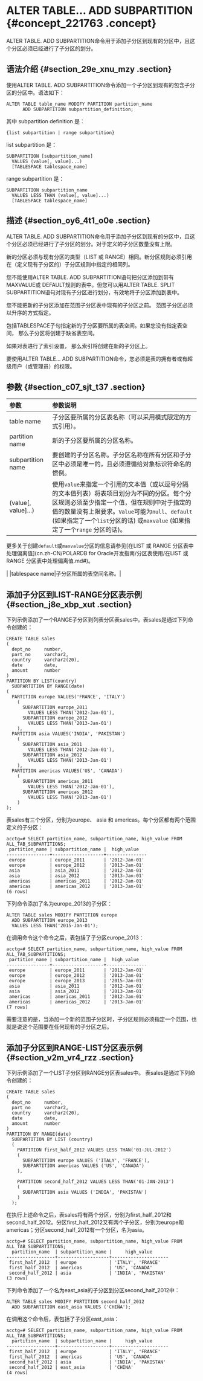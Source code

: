 # ALTER TABLE… ADD SUBPARTITION {#concept_221763 .concept}

ALTER TABLE. ADD SUBPARTITION命令用于添加子分区到现有的分区中，且这个分区必须已经进行了子分区的划分。

## 语法介绍 {#section_29e_xnu_mzy .section}

使用ALTER TABLE. ADD SUBPARTITION命令添加一个子分区到现有的包含子分区的分区中。语法如下：

``` {#codeblock_bs2_ch8_owu}
ALTER TABLE table_name MODIFY PARTITION partition_name 
      ADD SUBPARTITION subpartition_definition;
```

其中 subpartition definition 是：

``` {#codeblock_0xl_i12_4m1}
{list subpartition | range subpartition}
```

list subpartition 是：

``` {#codeblock_noq_mkd_9xi}
SUBPARTITION [subpartition_name]
  VALUES (value[, value]...)
  [TABLESPACE tablespace_name]
```

range subpartition 是：

``` {#codeblock_i4q_22b_w1g}
SUBPARTITION subpartition_name
  VALUES LESS THAN (value[, value]...) 
  [TABLESPACE tablespace_name]
```

## 描述 {#section_oy6_4t1_o0e .section}

ALTER TABLE. ADD SUBPARTITION命令用于添加子分区到现有的分区中，且这个分区必须已经进行了子分区的划分。对于定义的子分区数量没有上限。

新的分区必须与现有分区的类型（LIST 或 RANGE）相同。新分区规则必须引用在（定义现有子分区的）子分区规则中指定的相同列。

您不能使用ALTER TABLE. ADD SUBPARTITION语句把分区添加到带有MAXVALUE或 DEFAULT规则的表中。但您可以用ALTER TABLE. SPLIT SUBPARTITION语句对现有子分区进行划分，有效地将子分区添加到表中。

您不能把新的子分区添加在范围子分区表中现有的子分区之前。 范围子分区必须以升序的方式指定。

包括TABLESPACE子句指定新的子分区要所属的表空间。如果您没有指定表空间， 那么子分区将创建于缺省表空间。

如果对表进行了索引设置， 那么索引将创建在新的子分区上。

要使用ALTER TABLE... ADD SUBPARTITION命令，您必须是表的拥有者或有超级用户（或管理员）的权限。

## 参数 {#section_c07_sjt_t37 .section}

|参数|参数说明|
|:-|:---|
|table name|子分区要所属的分区表名称（可以采用模式限定的方式引用）。|
|partition name|新的子分区要所属的分区名称。|
|subpartition name|要创建的子分区名称。子分区名称在所有分区和子分区中必须是唯一的，且必须遵循给对象标识符命名的惯例。|
|\(value\[, value\]...\)| 使用`value`来指定一个引用的文本值（或以逗号分隔的文本值列表）将表项目划分为不同的分区。每个分区规则必须至少指定一个值，但在规则中对于指定的值的数量没有上限要求。`Value`可能为`null`、`default` \(如果指定了一个`list`分区的话\) 或`maxvalue` \(如果指定了一个`range` 分区的话\)。

 更多关于创建`default`或`maxvalue`分区的信息请参见[在LIST 或 RANGE 分区表中处理偏离值](cn.zh-CN/POLARDB for Oracle开发指南/分区表使用/在LIST 或 RANGE 分区表中处理偏离值.md#)。

 |
|tablespace name|子分区所属的表空间名称。|

## 添加子分区到LIST-RANGE分区表示例 {#section_j8e_xbp_xut .section}

下列示例添加了一个RANGE子分区到列表分区表sales中。表sales是通过下列命令创建的：

``` {#codeblock_cv9_7e2_ok7}
CREATE TABLE sales
(
  dept_no     number,   
  part_no     varchar2,
  country     varchar2(20),
  date        date,
  amount      number
)
PARTITION BY LIST(country)
  SUBPARTITION BY RANGE(date)
(
  PARTITION europe VALUES('FRANCE', 'ITALY')
    (
      SUBPARTITION europe_2011 
        VALUES LESS THAN('2012-Jan-01'),
      SUBPARTITION europe_2012 
        VALUES LESS THAN('2013-Jan-01')
    ),
  PARTITION asia VALUES('INDIA', 'PAKISTAN')
    (
      SUBPARTITION asia_2011 
        VALUES LESS THAN('2012-Jan-01'),
      SUBPARTITION asia_2012 
        VALUES LESS THAN('2013-Jan-01')
    ),
  PARTITION americas VALUES('US', 'CANADA')
    (
      SUBPARTITION americas_2011 
        VALUES LESS THAN('2012-Jan-01'),
      SUBPARTITION americas_2012 
        VALUES LESS THAN('2013-Jan-01')
    )
);
```

表sales有三个分区，分别为europe、 asia 和 americas。每个分区都有两个范围定义的子分区：

``` {#codeblock_uax_uoe_40e}
acctg=# SELECT partition_name, subpartition_name, high_value FROM ALL_TAB_SUBPARTITIONS;
 partition_name | subpartition_name |  high_value   
----------------+-------------------+---------------
 europe         | europe_2011       | '2012-Jan-01' 
 europe         | europe_2012       | '2013-Jan-01' 
 asia           | asia_2011         | '2012-Jan-01' 
 asia           | asia_2012         | '2013-Jan-01' 
 americas       | americas_2011     | '2012-Jan-01' 
 americas       | americas_2012     | '2013-Jan-01' 
(6 rows)
```

下列命令添加了名为europe\_2013的子分区：

``` {#codeblock_18i_m58_igm}
ALTER TABLE sales MODIFY PARTITION europe 
  ADD SUBPARTITION europe_2013 
  VALUES LESS THAN('2015-Jan-01');
```

在调用命令这个命令之后，表包括了子分区europe\_2013：

``` {#codeblock_t9q_w8g_zp2}
acctg=# SELECT partition_name, subpartition_name, high_value FROM ALL_TAB_SUBPARTITIONS;
 partition_name | subpartition_name |  high_value   
----------------+-------------------+---------------
 europe         | europe_2011       | '2012-Jan-01' 
 europe         | europe_2012       | '2013-Jan-01' 
 europe         | europe_2013       | '2015-Jan-01' 
 asia           | asia_2011         | '2012-Jan-01' 
 asia           | asia_2012         | '2013-Jan-01' 
 americas       | americas_2011     | '2012-Jan-01' 
 americas       | americas_2012     | '2013-Jan-01' 
(7 rows)
```

需要注意的是，当添加一个新的范围子分区时，子分区规则必须指定一个范围，也就是说这个范围要在任何现有的子分区之后。

## 添加子分区到RANGE-LIST分区表示例 {#section_v2m_vr4_rzz .section}

下列示例添加了一个LIST子分区到RANGE分区表sales中。 表sales是通过下列命令创建的：

``` {#codeblock_kl7_ngd_bdq}
CREATE TABLE sales
(
  dept_no     number,
  part_no     varchar2,
  country     varchar2(20),
  date        date,
  amount      number
)
PARTITION BY RANGE(date)
  SUBPARTITION BY LIST (country)
  (
    PARTITION first_half_2012 VALUES LESS THAN('01-JUL-2012')
    (
      SUBPARTITION europe VALUES ('ITALY', 'FRANCE'),
      SUBPARTITION americas VALUES ('US', 'CANADA')
    ),

    PARTITION second_half_2012 VALUES LESS THAN('01-JAN-2013') 
    (
      SUBPARTITION asia VALUES ('INDIA', 'PAKISTAN')
    )
  );
```

在执行上述命令之后，表sales将有两个分区，分别为first\_half\_2012和second\_half\_2012。分区first\_half\_2012又有两个子分区，分别为europe和americas；分区second\_half\_2012有一个分区，名为asia。

``` {#codeblock_lh1_43x_zko}
acctg=# SELECT partition_name, subpartition_name, high_value FROM ALL_TAB_SUBPARTITIONS;
  partition_name  | subpartition_name |     high_value      
------------------+-------------------+---------------------
 first_half_2012  | europe            | 'ITALY', 'FRANCE'  
 first_half_2012  | americas          | 'US', 'CANADA' 
 second_half_2012 | asia              | 'INDIA', 'PAKISTAN' 
(3 rows)
```

下列命令添加了一个名为east\_asia的子分区到分区second\_half\_2012中：

``` {#codeblock_p6n_3pn_1xr}
ALTER TABLE sales MODIFY PARTITION second_half_2012 
  ADD SUBPARTITION east_asia VALUES ('CHINA');
```

在调用这个命令后，表包括了子分区east\_asia：

``` {#codeblock_6hk_4nu_d6v}
acctg=# SELECT partition_name, subpartition_name, high_value FROM ALL_TAB_SUBPARTITIONS;
  partition_name  | subpartition_name |     high_value      
------------------+-------------------+---------------------
 first_half_2012  | europe            | 'ITALY', 'FRANCE'   
 first_half_2012  | americas          | 'US', 'CANADA'     
 second_half_2012 | asia              | 'INDIA', 'PAKISTAN' 
 second_half_2012 | east_asia         | 'CHINA'        
(4 rows)
```

